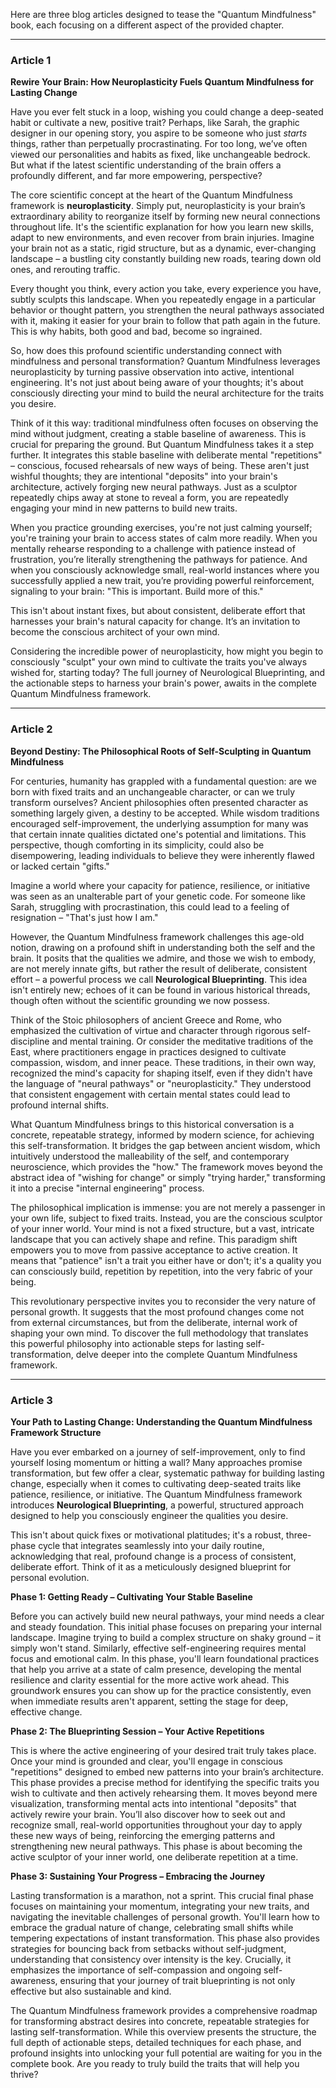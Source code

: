 Here are three blog articles designed to tease the "Quantum Mindfulness" book, each focusing on a different aspect of the provided chapter.

---

### Article 1

 **Rewire Your Brain: How Neuroplasticity Fuels Quantum Mindfulness for Lasting Change**



Have you ever felt stuck in a loop, wishing you could change a deep-seated habit or cultivate a new, positive trait? Perhaps, like Sarah, the graphic designer in our opening story, you aspire to be someone who just *starts* things, rather than perpetually procrastinating. For too long, we’ve often viewed our personalities and habits as fixed, like unchangeable bedrock. But what if the latest scientific understanding of the brain offers a profoundly different, and far more empowering, perspective?

The core scientific concept at the heart of the Quantum Mindfulness framework is **neuroplasticity**. Simply put, neuroplasticity is your brain’s extraordinary ability to reorganize itself by forming new neural connections throughout life. It's the scientific explanation for how you learn new skills, adapt to new environments, and even recover from brain injuries. Imagine your brain not as a static, rigid structure, but as a dynamic, ever-changing landscape – a bustling city constantly building new roads, tearing down old ones, and rerouting traffic.

Every thought you think, every action you take, every experience you have, subtly sculpts this landscape. When you repeatedly engage in a particular behavior or thought pattern, you strengthen the neural pathways associated with it, making it easier for your brain to follow that path again in the future. This is why habits, both good and bad, become so ingrained.

So, how does this profound scientific understanding connect with mindfulness and personal transformation? Quantum Mindfulness leverages neuroplasticity by turning passive observation into active, intentional engineering. It's not just about being aware of your thoughts; it's about consciously directing your mind to build the neural architecture for the traits you desire.

Think of it this way: traditional mindfulness often focuses on observing the mind without judgment, creating a stable baseline of awareness. This is crucial for preparing the ground. But Quantum Mindfulness takes it a step further. It integrates this stable baseline with deliberate mental "repetitions" – conscious, focused rehearsals of new ways of being. These aren't just wishful thoughts; they are intentional "deposits" into your brain's architecture, actively forging new neural pathways. Just as a sculptor repeatedly chips away at stone to reveal a form, you are repeatedly engaging your mind in new patterns to build new traits.

When you practice grounding exercises, you're not just calming yourself; you're training your brain to access states of calm more readily. When you mentally rehearse responding to a challenge with patience instead of frustration, you’re literally strengthening the pathways for patience. And when you consciously acknowledge small, real-world instances where you successfully applied a new trait, you’re providing powerful reinforcement, signaling to your brain: "This is important. Build more of this."

This isn't about instant fixes, but about consistent, deliberate effort that harnesses your brain's natural capacity for change. It’s an invitation to become the conscious architect of your own mind.

Considering the incredible power of neuroplasticity, how might you begin to consciously "sculpt" your own mind to cultivate the traits you've always wished for, starting today? The full journey of Neurological Blueprinting, and the actionable steps to harness your brain's power, awaits in the complete Quantum Mindfulness framework.

---

### Article 2

 **Beyond Destiny: The Philosophical Roots of Self-Sculpting in Quantum Mindfulness**



For centuries, humanity has grappled with a fundamental question: are we born with fixed traits and an unchangeable character, or can we truly transform ourselves? Ancient philosophies often presented character as something largely given, a destiny to be accepted. While wisdom traditions encouraged self-improvement, the underlying assumption for many was that certain innate qualities dictated one's potential and limitations. This perspective, though comforting in its simplicity, could also be disempowering, leading individuals to believe they were inherently flawed or lacked certain "gifts."

Imagine a world where your capacity for patience, resilience, or initiative was seen as an unalterable part of your genetic code. For someone like Sarah, struggling with procrastination, this could lead to a feeling of resignation – "That's just how I am."

However, the Quantum Mindfulness framework challenges this age-old notion, drawing on a profound shift in understanding both the self and the brain. It posits that the qualities we admire, and those we wish to embody, are not merely innate gifts, but rather the result of deliberate, consistent effort – a powerful process we call **Neurological Blueprinting**. This idea isn't entirely new; echoes of it can be found in various historical threads, though often without the scientific grounding we now possess.

Think of the Stoic philosophers of ancient Greece and Rome, who emphasized the cultivation of virtue and character through rigorous self-discipline and mental training. Or consider the meditative traditions of the East, where practitioners engage in practices designed to cultivate compassion, wisdom, and inner peace. These traditions, in their own way, recognized the mind's capacity for shaping itself, even if they didn't have the language of "neural pathways" or "neuroplasticity." They understood that consistent engagement with certain mental states could lead to profound internal shifts.

What Quantum Mindfulness brings to this historical conversation is a concrete, repeatable strategy, informed by modern science, for achieving this self-transformation. It bridges the gap between ancient wisdom, which intuitively understood the malleability of the self, and contemporary neuroscience, which provides the "how." The framework moves beyond the abstract idea of "wishing for change" or simply "trying harder," transforming it into a precise "internal engineering" process.

The philosophical implication is immense: you are not merely a passenger in your own life, subject to fixed traits. Instead, you are the conscious sculptor of your inner world. Your mind is not a fixed structure, but a vast, intricate landscape that you can actively shape and refine. This paradigm shift empowers you to move from passive acceptance to active creation. It means that "patience" isn't a trait you either have or don't; it's a quality you can consciously build, repetition by repetition, into the very fabric of your being.

This revolutionary perspective invites you to reconsider the very nature of personal growth. It suggests that the most profound changes come not from external circumstances, but from the deliberate, internal work of shaping your own mind. To discover the full methodology that translates this powerful philosophy into actionable steps for lasting self-transformation, delve deeper into the complete Quantum Mindfulness framework.

---

### Article 3

 **Your Path to Lasting Change: Understanding the Quantum Mindfulness Framework Structure**



Have you ever embarked on a journey of self-improvement, only to find yourself losing momentum or hitting a wall? Many approaches promise transformation, but few offer a clear, systematic pathway for building lasting change, especially when it comes to cultivating deep-seated traits like patience, resilience, or initiative. The Quantum Mindfulness framework introduces **Neurological Blueprinting**, a powerful, structured approach designed to help you consciously engineer the qualities you desire.

This isn't about quick fixes or motivational platitudes; it's a robust, three-phase cycle that integrates seamlessly into your daily routine, acknowledging that real, profound change is a process of consistent, deliberate effort. Think of it as a meticulously designed blueprint for personal evolution.

**Phase 1: Getting Ready – Cultivating Your Stable Baseline**

Before you can actively build new neural pathways, your mind needs a clear and steady foundation. This initial phase focuses on preparing your internal landscape. Imagine trying to build a complex structure on shaky ground – it simply won't stand. Similarly, effective self-engineering requires mental focus and emotional calm. In this phase, you'll learn foundational practices that help you arrive at a state of calm presence, developing the mental resilience and clarity essential for the more active work ahead. This groundwork ensures you can show up for the practice consistently, even when immediate results aren't apparent, setting the stage for deep, effective change.

**Phase 2: The Blueprinting Session – Your Active Repetitions**

This is where the active engineering of your desired trait truly takes place. Once your mind is grounded and clear, you'll engage in conscious "repetitions" designed to embed new patterns into your brain’s architecture. This phase provides a precise method for identifying the specific traits you wish to cultivate and then actively rehearsing them. It moves beyond mere visualization, transforming mental acts into intentional "deposits" that actively rewire your brain. You’ll also discover how to seek out and recognize small, real-world opportunities throughout your day to apply these new ways of being, reinforcing the emerging patterns and strengthening new neural pathways. This phase is about becoming the active sculptor of your inner world, one deliberate repetition at a time.

**Phase 3: Sustaining Your Progress – Embracing the Journey**

Lasting transformation is a marathon, not a sprint. This crucial final phase focuses on maintaining your momentum, integrating your new traits, and navigating the inevitable challenges of personal growth. You'll learn how to embrace the gradual nature of change, celebrating small shifts while tempering expectations of instant transformation. This phase also provides strategies for bouncing back from setbacks without self-judgment, understanding that consistency over intensity is the key. Crucially, it emphasizes the importance of self-compassion and ongoing self-awareness, ensuring that your journey of trait blueprinting is not only effective but also sustainable and kind.

The Quantum Mindfulness framework provides a comprehensive roadmap for transforming abstract desires into concrete, repeatable strategies for lasting self-transformation. While this overview presents the structure, the full depth of actionable steps, detailed techniques for each phase, and profound insights into unlocking your full potential are waiting for you in the complete book. Are you ready to truly build the traits that will help you thrive?